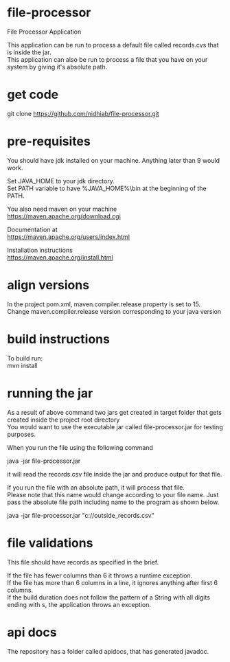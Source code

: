 # file-processor
File Processor Application

This application can be run to process a default file called records.cvs that is inside the jar.<br/>
This application can also be run to process a file that you have on your system by giving it's absolute path.

# get code
git clone https://github.com/nidhiab/file-processor.git

# pre-requisites
You should have jdk installed on your machine. Anything later than 9 would work.<br/>

Set JAVA_HOME to your jdk directory. <br/>
Set PATH variable to have %JAVA_HOME%\bin at the beginning of the PATH.<br/>

You also need maven on your machine <br/>
https://maven.apache.org/download.cgi

Documentation at  <br/>
https://maven.apache.org/users/index.html

Installation instructions <br/>
https://maven.apache.org/install.html

# align versions
In the project pom.xml, maven.compiler.release property is set to 15. <br/> 
Change maven.compiler.release version corresponding to your java version <br/>

# build instructions
To build run:  <br/> 
mvn install

# running the jar
As a result of above command two jars get created in target folder that gets created inside the project root directory <br/> 
You would want to use the executable jar called file-processor.jar for testing purposes.

When you run the file using the following command

java -jar file-processor.jar

it will read the records.csv file inside the jar and produce output for that file.

If you run the file with an absolute path, it will process that file. <br/>
Please note that this name would change according to your file name. Just pass the absolute file path including name to the program as shown below. <br/>

java -jar file-processor.jar "c://outside_records.csv"   

# file validations
This file should have records as specified in the brief.

If the file has fewer columns than 6 it throws a runtime exception.<br/>
If the file has more than 6 columns in a line, it ignores anything after first 6 columns.<br/>
If the build duration does not follow the pattern of a String with all digits ending with s, the application throws an exception.

# api docs
The repository has a folder called apidocs, that has generated javadoc.
